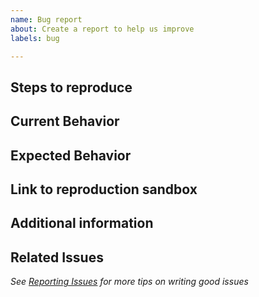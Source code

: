 ```yaml
---
name: Bug report
about: Create a report to help us improve
labels: bug

---
```


<!-- 🚨 STOP 🚨 STOP 🚨 STOP 🚨

HELP US HELP YOU, PLEASE
- Do a quick search to avoid duplicate issues
- Provide as much information as possible (reproduction sandbox, use case for features, etc.)
- Consider using a more suitable venue for questions such as Stack Overflow, Slack, etc.

Please fill in the *entire* template below.

-->

## Steps to reproduce

<!-- Describe how to reproduce the issue -->

## Current Behavior

<!-- Describe the observed result -->

## Expected Behavior

<!-- Describe what did you expect instead, what is the desired outcome? -->

## Link to reproduction sandbox

<!-- See https://loopback.io/doc/en/contrib/Reporting-issues.html#loopback-4x-bugs  -->

## Additional information

<!--
Copy+paste the output of these two commands:
  node -e 'console.log(process.platform, process.arch, process.versions.node)'
  npm ls --prod --depth 0 | grep loopback
-->

## Related Issues

<!-- Did you find other bugs that looked similar? -->

_See [Reporting Issues](http://loopback.io/doc/en/contrib/Reporting-issues.html) for more tips on writing good issues_
